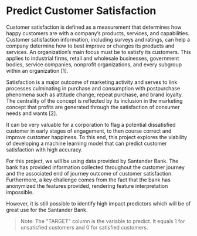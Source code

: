 # Predict Customer Satisfaction

Customer satisfaction is defined as a measurement that determines how happy customers are with a company’s products, services, and capabilities. Customer satisfaction information, including surveys and ratings, can help a company determine how to best improve or changes its products and services. An organization’s main focus must be to satisfy its customers. This applies to industrial firms, retail and wholesale businesses, government bodies, service companies, nonprofit organizations, and every subgroup within an organization [1].

Satisfaction is a major outcome of marketing activity and serves to link processes culminating in purchase and consumption with postpurchase phenomena such as attitude change, repeat purchase, and brand loyalty. The centrality of the concept is reflected by its inclusion in the marketing concept that profits are generated through the satisfaction of consumer needs and wants [2].

It can be very valuable for a corporation to flag a potential dissatisfied customer in early stages of engagement, to then course correct and improve customer happiness. To this end, this project explores the viability of developing a machine learning model that can predict customer satisfaction with high accuracy.


For this project, we will be using data provided by Santander Bank. The bank has provided information collected throughout the customer journey and the associated end of journey outcome of customer satisfaction. Furthermore, a key challenge comes from the fact that the bank has anonymized the features provided, rendering feature interpretation impossible.

However, it is still possible to identify high impact predictors which will be of great use for the Santander Bank.

> Note: The "TARGET" column is the variable to predict. It equals 1 for unsatisfied customers and 0 for satisfied customers.
